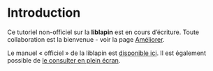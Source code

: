 
# Introduction #

Ce tutoriel non-officiel sur la **liblapin** est en cours d’écriture.
Toute collaboration est la bienvenue - voir la page [Améliorer](extend.html).

Le manuel « officiel » de la liblapin est [disponible ici][manuel]. Il est également possible de [le consulter en plein écran][manuel plein ecran].

[manuel]: https://intra.epitech.eu/e-learning/#!/semester-1/B1-Infographie/cours-LibLapin-&-Documentation/Manuel
[manuel plein ecran]: https://cdn.local.epitech.eu/elearning/B-MUL-051/doc_lapin.htm
